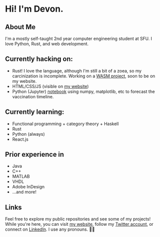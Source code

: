 # Hi! I'm Devon.

## About Me
I'm a mostly self-taught 2nd year computer engineering student at SFU. I love Python, Rust, and web development.

## Currently hacking on:
- Rust! I love the language, although I'm still a bit of a zoea, so my carcinization is incomplete. Working on a [WASM project](https://github.com/novedevo/lose_at_hangman_rs), soon to be on my website.
- HTML/CSS/JS (visible on [my website](https://nove.dev))
- Python (Jupyter) [notebook](https://github.com/novedevo/vaccine-predictor) using numpy, matplotlib, etc to forecast the vaccination timeline.

## Currently learning:
- Functional programming + category theory + Haskell
- Rust
- Python (always)
- React.js

## Prior experience in
- Java
- C++
- MATLAB
- VHDL
- Adobe InDesign
- ...and more!

## Links
Feel free to explore my public repositories and see some of my projects!
While you're here, you can visit [my website](https://nove.dev), follow my [Twitter account](https://twitter.com/novedevo),
or connect on [LinkedIn](https://linkedin.com/in/devon-burnham-7602751a5/). I use any pronouns. 🏳️‍🌈


<!--
**novedevo/novedevo** is a ✨ _special_ ✨ repository because its `README.md` (this file) appears on your GitHub profile.

Here are some ideas to get you started:

- 🔭 I’m currently working on ...
- 🌱 I’m currently learning ...
- 👯 I’m looking to collaborate on ...
- 🤔 I’m looking for help with ...
- 💬 Ask me about ...
- 📫 How to reach me: devon@nove.dev
- 😄 Pronouns: any!
- ⚡ Fun fact: ...
-->
